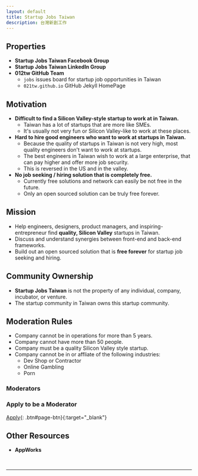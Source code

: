 ```yaml
---
layout: default
title: Startup Jobs Taiwan
description: 台灣新創工作
---
```


## Properties

* **Startup Jobs Taiwan Facebook Group**
* **Startup Jobs Taiwan LinkedIn Group**
* **012tw GitHub Team**
  * `jobs` issues board for startup job opportunities in Taiwan
  * `021tw.github.io` GitHub Jekyll HomePage

## Motivation

* **Difficult to find a Silicon Valley-style startup to work at in Taiwan.**
  * Taiwan has a lot of startups that are more like SMEs. 
  * It's usually not very fun or Silicon Valley-like to work at these places.
* **Hard to hire good engineers who want to work at startups in Taiwan.**
  * Because the quality of startups in Taiwan is not very high, most quality engineers don't want to work at startups.
  * The best engineers in Taiwan wish to work at a large enterprise, that can pay higher and offer more job security.
  * This is reversed in the US and in the valley.
* **No job seeking / hiring solution that is completely free.**
  * Currently free solutions and network can easily be not free in the future.
  * Only an open sourced solution can be truly free forever.

## Mission

* Help engineers, designers, product managers, and inspiring-entrepreneur find **quality, Silicon Valley** startups in Taiwan.
* Discuss and understand synergies between front-end and back-end frameworks.
* Build out an open sourced solution that is **free forever** for startup job seeking and hiring.

## Community Ownership

* **Startup Jobs Taiwan** is not the property of any individual, company, incubator, or venture.
* The startup community in Taiwan owns this startup community.

## Moderation Rules

* Company cannot be in operations for more than 5 years.
* Company cannot have more than 50 people.
* Company must be a quality Silicon Valley style startup.
* Company cannot be in or affliate of the following industries:
  * Dev Shop or Contractor
  * Online Gambling
  * Porn

### Moderators


### Apply to be a Moderator

[Apply](mailto:stacktw@prontomail.com){: .btn#page-btn}{:target="_blank"}


## Other Resources

* **AppWorks**


<br>

---

<br>
